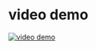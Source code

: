# video demo

[![video demo](https://user-images.githubusercontent.com/94571116/156888179-c06dccbf-0f91-4aa5-bc59-58e0bf73ded5.jpg)](https://www.youtube.com/watch?v=cO3A4iKJvPU)
